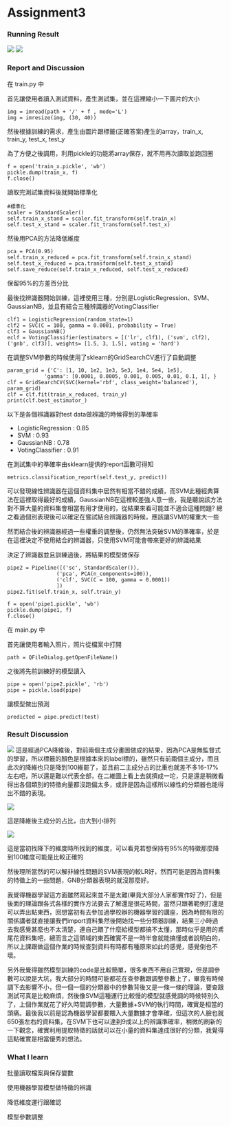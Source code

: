 # Assignment3
### Running Result

![](ss1.png) ![](ss2.png)



### Report and Discussion
在 train.py 中

首先讓使用者讀入測試資料，產生測試集，並在這裡縮小一下圖片的大小

    img = imread(path + '/' + f , mode='L')
    img = imresize(img, (30, 40))

然後根據訓練的需求，產生由圖片跟標籤(正確答案)產生的array，train_x, train_y, test_x, test_y

為了方便之後調用，利用pickle的功能將array保存，就不用再次讀取並跑回圈

    f = open('train_x.pickle', 'wb')
    pickle.dump(train_x, f)
    f.close()

讀取完測試集資料後就開始標準化

    #標準化
    scaler = StandardScaler()
    self.train_x_stand = scaler.fit_transform(self.train_x)
    self.test_x_stand = scaler.fit_transform(self.test_x)

然後用PCA的方法降低維度

    pca = PCA(0.95)
    self.train_x_reduced = pca.fit_transform(self.train_x_stand)
    self.test_x_reduced = pca.transform(self.test_x_stand)
    self.save_reduce(self.train_x_reduced, self.test_x_reduced)

保留95%的方差百分比

最後找辨識器開始訓練，這裡使用三種，分別是LogisticRegression、SVM、GaussianNB，並且有結合三種辨識器的VotingClassifier

    clf1 = LogisticRegression(random_state=1)
    clf2 = SVC(C = 100, gamma = 0.0001, probability = True)
    clf3 = GaussianNB()
    eclf = VotingClassifier(estimators = [('lr', clf1), ('svm', clf2), ('gnb', clf3)], weights= [1.5, 3, 1.5], voting = 'hard')

在調整SVM參數的時候使用了sklearn的GridSearchCV進行了自動調整

    param_grid = {'C': [1, 10, 1e2, 1e3, 5e3, 1e4, 5e4, 1e5],
                'gamma': [0.0001, 0.0005, 0.001, 0.005, 0.01, 0.1, 1], }
    clf = GridSearchCV(SVC(kernel='rbf', class_weight='balanced'), param_grid)
    clf = clf.fit(train_x_reduced, train_y)
    print(clf.best_estimator_)

以下是各個辨識器對test data做辨識的時候得到的準確率

 * LogisticRegression : 0.85
 * SVM : 0.93
 * GaussianNB : 0.78
 * VotingClassifier : 0.91

在測試集中的準確率由sklearn提供的report函數可得知

    metrics.classification_report(self.test_y, predict))

可以發現線性辨識器在這個資料集中居然有相當不錯的成績，而SVM此種經典算法在這裡取得最好的成績，GaussianNB在這裡較差強人意一些，我是聽說該方法對不算大量的資料集會相當有用才使用的，從結果來看可能並不適合這種問題?
總之看過個別表現後可以確定在嘗試結合辨識器的時候，應該讓SVM的權重大一些

然而結合後的辨識器經過一些權重的調整後，仍然無法突破SVM的準確率，於是在這裡決定不使用結合的辨識器，只使用SVM可能會帶來更好的辨識結果

決定了辨識器並且訓練過後，將結果的模型做保存

    pipe2 = Pipeline([('sc', StandardScaler()),
                    ('pca', PCA(n_components=100)),
                    ('clf', SVC(C = 100, gamma = 0.0001))
                    ])
    pipe2.fit(self.train_x, self.train_y)

    f = open('pipe1.pickle', 'wb')
    pickle.dump(pipe1, f)
    f.close()

在 main.py 中

首先讓使用者輸入照片，照片從檔案中打開

    path = QFileDialog.getOpenFileName()

之後將先前訓練好的模型讀入

    pipe = open('pipe2.pickle', 'rb')
    pipe = pickle.load(pipe)

讓模型做出預測

    predicted = pipe.predict(test)


### Result Discussion
![](ss3.png)
這是經過PCA降維後，對前兩個主成分畫圖做成的結果，因為PCA是無監督式的學習，所以標籤的顏色是根據本來的label標的，雖然只有前兩個主成分，而且此次的降維也只是降到100維罷了，並且前二主成分占的比重也就差不多16-17%左右吧，所以還是難以代表全部，在二維圖上看上去就擠成一坨，只是還是稍微看得出各個類別的特徵向量都沒跑偏太多，或許是因為這樣所以線性的分類器也能得出不錯的表現。

![](ss4.png)

這是降維後主成分的占比，由大到小排列

![](ss5.png)

這是當初找降下的維度時所找到的維度，可以看見若想保持有95%的特徵那麼降到100維度可能是比較正確的

然後理所當然的可以解非線性問題的SVM表現的較LR好，然而可能是因為資料集的特徵上的一些問題，GNB分類器表現的就沒那麼好。

我覺得機器學習這方面雖然寫起來並不是太難(畢竟大部分人家都實作好了)，但是後面的理論跟各式各樣的實作方法要去了解還是很花時間，當然只跟著範例打還是可以弄出點東西，回想當初有去參加過學校辦的機器學習的講座，因為時間有限的關係講者就直接讓我們import資料集然後開始找一些分類器訓練，結果三小時過去我感覺甚麼也不太清楚，連自己餵了什麼給模型都搞不太懂，那時似乎是用的鳶尾花資料集吧，總而言之這領域的東西確實不是一時半會就能搞懂或者說明白的，所以上課跟做這個作業的時候查到資料有時都有種原來如此的感覺，感覺倒也不壞。

另外我覺得雖然模型訓練的code是比較簡單，很多東西不用自己實現，但是調參數可以說是大坑，我大部分的時間可能都花在查參數跟調整參數上了，畢竟有時候調下去影響不小，但一個一個的分類器中的參數背後又是一條一條的理論，要查跟測試可真是比較麻煩，然後像SVM這種運行比較慢的模型就感覺調的時候特別久了，上個作業就花了好久時間調參數，大量數據+SVM的執行時間，確實是相當的頭痛。最後我以前是認為機器學習都要餵入大量數據才會準確，但這次的人臉也就650張左右的資料集，在SVM下也可以達到9成以上的辨識準確率，稍微的刷新的一下觀念，確實利用提取特徵的話就可以在小量的資料集達成很好的分類，我覺得這點確實是相當優秀的想法。

### What I learn

批量讀取檔案與保存變數

使用機器學習模型做特徵的辨識

降低維度運行跟確認

模型參數調整
